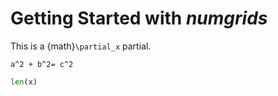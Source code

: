 # Getting Started with *numgrids*

This is a {math}`\partial_x` partial.

```{math}
a^2 + b^2= c^2

```


```python
len(x)
```

